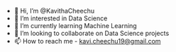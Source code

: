 - 👋 Hi, I’m @KavithaCheechu
- 👀 I’m interested in Data Science
- 🌱 I’m currently learning Machine Learning
- 💞️ I’m looking to collaborate on Data Science projects
- 📫 How to reach me - kavi.cheechu19@gmail.com

<!---
KavithaCheechu/KavithaCheechu is a ✨ special ✨ repository because its `README.md` (this file) appears on your GitHub profile.
You can click the Preview link to take a look at your changes.
--->
